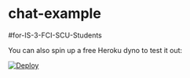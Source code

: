 # chat-example

#for-IS-3-FCI-SCU-Students

You can also spin up a free Heroku dyno to test it out:

[![Deploy](https://www.herokucdn.com/deploy/button.png)](https://fci-chat.herokuapp.com/)

